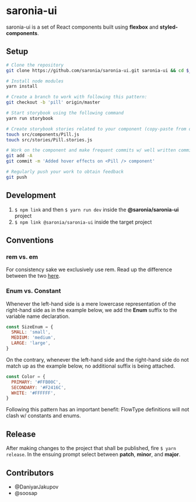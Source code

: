 # saronia-ui
saronia-ui is a set of React components built using **flexbox** and **styled-components**.

## Setup

```sh
# Clone the repository
git clone https://github.com/saronia/saronia-ui.git saronia-ui && cd $_

# Install node modules
yarn install

# Create a branch to work with following this pattern:
git checkout -b 'pill' origin/master

# Start storybook using the following command
yarn run storybook

# Create storybook stories related to your component (copy-paste from other stories to get started)
touch src/components/Pill.js
touch src/stories/Pill.stories.js

# Work on the component and make frequent commits w/ well written commit messages
git add -A
git commit -m 'Added hover effects on <Pill /> component'

# Regularly push your work to obtain feedback
git push
```

## Development

1. `$ npm link` and then `$ yarn run dev` inside the **@saronia/saronia-ui** project
2. `$ npm link @saronia/saronia-ui` inside the target project

## Conventions

### rem vs. em

For consistency sake we exclusively use rem.
Read up the difference between the two [here](https://zellwk.com/blog/rem-vs-em/).

### Enum vs. Constant

Whenever the left-hand side is a mere lowercase representation of the right-hand side as in the example below, we add the **Enum** suffix to the variable name declaration.

```js
const SizeEnum = {
  SMALL: 'small',
  MEDIUM: 'medium',
  LARGE: 'large',
}
```

On the contrary, whenever the left-hand side and the right-hand side do not match up as the example below, no additional suffix is being attached.
```js
const Color = {
  PRIMARY: '#FFB00C',
  SECONDARY: '#F2416C',
  WHITE: '#FFFFFF',
}
```

Following this pattern has an important benefit: FlowType definitions will not clash w/ constants and enums.

## Release

After making changes to the project that shall be published, fire `$ yarn release`. In the ensuing prompt select between **patch**, **minor**, and **major**.

## Contributors
* @DaniyarJakupov
* @soosap
